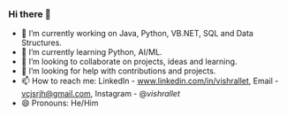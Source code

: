 ### Hi there 👋
- 🔭 I’m currently working on Java, Python, VB.NET, SQL and Data Structures.
- 🌱 I’m currently learning Python, AI/ML.
- 👯 I’m looking to collaborate on projects, ideas and learning.
- 🤔 I’m looking for help with contributions and projects.
- 📫 How to reach me: LinkedIn - www.linkedin.com/in/vishrallet, Email - vcjsrjh@gmail.com, Instagram - @_vishrallet_
- 😄 Pronouns: He/Him
